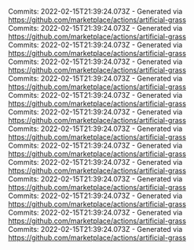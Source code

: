 Commits: 2022-02-15T21:39:24.073Z - Generated via https://github.com/marketplace/actions/artificial-grass
<br>
Commits: 2022-02-15T21:39:24.073Z - Generated via https://github.com/marketplace/actions/artificial-grass
<br>
Commits: 2022-02-15T21:39:24.073Z - Generated via https://github.com/marketplace/actions/artificial-grass
<br>
Commits: 2022-02-15T21:39:24.073Z - Generated via https://github.com/marketplace/actions/artificial-grass
<br>
Commits: 2022-02-15T21:39:24.073Z - Generated via https://github.com/marketplace/actions/artificial-grass
<br>
Commits: 2022-02-15T21:39:24.073Z - Generated via https://github.com/marketplace/actions/artificial-grass
<br>
Commits: 2022-02-15T21:39:24.073Z - Generated via https://github.com/marketplace/actions/artificial-grass
<br>
Commits: 2022-02-15T21:39:24.073Z - Generated via https://github.com/marketplace/actions/artificial-grass
<br>
Commits: 2022-02-15T21:39:24.073Z - Generated via https://github.com/marketplace/actions/artificial-grass
<br>
Commits: 2022-02-15T21:39:24.073Z - Generated via https://github.com/marketplace/actions/artificial-grass
<br>
Commits: 2022-02-15T21:39:24.073Z - Generated via https://github.com/marketplace/actions/artificial-grass
<br>
Commits: 2022-02-15T21:39:24.073Z - Generated via https://github.com/marketplace/actions/artificial-grass
<br>
Commits: 2022-02-15T21:39:24.073Z - Generated via https://github.com/marketplace/actions/artificial-grass
<br>
Commits: 2022-02-15T21:39:24.073Z - Generated via https://github.com/marketplace/actions/artificial-grass
<br>
